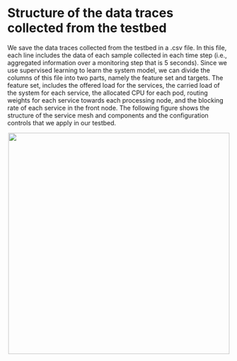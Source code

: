 # Structure of the data traces collected from the testbed

We save the data traces collected from the testbed in a .csv file. 
In this file, each line includes the data of each sample collected in each time step (i.e., aggregated information over a monitoring step that is 5 seconds).
Since we use supervised learning to learn the system model, we can divide the columns of this file into two parts, namely the feature set and targets. The feature set, includes the offered load for the services, the carried load of the system for each service, the allocated CPU for each pod, routing weights for each service towards each processing node, and the blocking rate of each service in the front node. The following figure shows the structure of the service mesh and components and the configuration controls that we apply in our testbed. 

<p align="center">
<img src="https://github.com/foroughsh/online_policy_adaptation_using_rollout/blob/main/documentation/usecase_graph%20(3).png" width="500"/>
</p>
